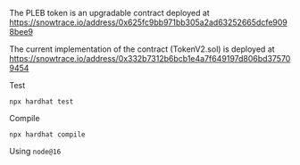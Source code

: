 The PLEB token is an upgradable contract deployed at https://snowtrace.io/address/0x625fc9bb971bb305a2ad63252665dcfe9098bee9

The current implementation of the contract (TokenV2.sol) is deployed at https://snowtrace.io/address/0x332b7312b6bcb1e4a7f649197d806bd375709454

Test

`npx hardhat test`

Compile

`npx hardhat compile`

Using `node@16`
